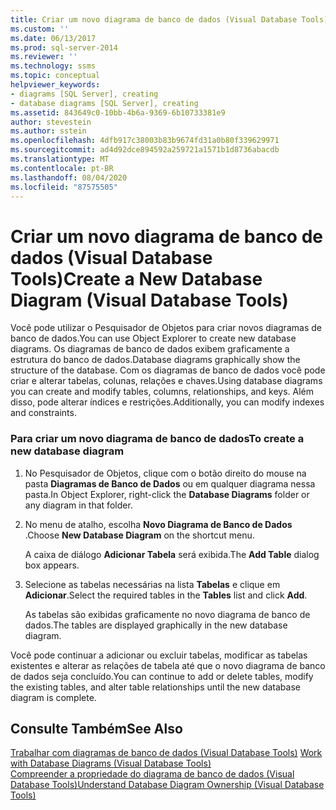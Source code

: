 ```yaml
---
title: Criar um novo diagrama de banco de dados (Visual Database Tools) | Microsoft Docs
ms.custom: ''
ms.date: 06/13/2017
ms.prod: sql-server-2014
ms.reviewer: ''
ms.technology: ssms
ms.topic: conceptual
helpviewer_keywords:
- diagrams [SQL Server], creating
- database diagrams [SQL Server], creating
ms.assetid: 843649c0-10bb-4b6a-9369-6b10733381e9
author: stevestein
ms.author: sstein
ms.openlocfilehash: 4dfb917c38003b83b9674fd31a0b80f339629971
ms.sourcegitcommit: ad4d92dce894592a259721a1571b1d8736abacdb
ms.translationtype: MT
ms.contentlocale: pt-BR
ms.lasthandoff: 08/04/2020
ms.locfileid: "87575505"
---
```

# <a name="create-a-new-database-diagram-visual-database-tools"></a><span data-ttu-id="63e03-102">Criar um novo diagrama de banco de dados (Visual Database Tools)</span><span class="sxs-lookup"><span data-stu-id="63e03-102">Create a New Database Diagram (Visual Database Tools)</span></span>
  <span data-ttu-id="63e03-103">Você pode utilizar o Pesquisador de Objetos para criar novos diagramas de banco de dados.</span><span class="sxs-lookup"><span data-stu-id="63e03-103">You can use Object Explorer to create new database diagrams.</span></span> <span data-ttu-id="63e03-104">Os diagramas de banco de dados exibem graficamente a estrutura do banco de dados.</span><span class="sxs-lookup"><span data-stu-id="63e03-104">Database diagrams graphically show the structure of the database.</span></span> <span data-ttu-id="63e03-105">Com os diagramas de banco de dados você pode criar e alterar tabelas, colunas, relações e chaves.</span><span class="sxs-lookup"><span data-stu-id="63e03-105">Using database diagrams you can create and modify tables, columns, relationships, and keys.</span></span> <span data-ttu-id="63e03-106">Além disso, pode alterar índices e restrições.</span><span class="sxs-lookup"><span data-stu-id="63e03-106">Additionally, you can modify indexes and constraints.</span></span>  
  
### <a name="to-create-a-new-database-diagram"></a><span data-ttu-id="63e03-107">Para criar um novo diagrama de banco de dados</span><span class="sxs-lookup"><span data-stu-id="63e03-107">To create a new database diagram</span></span>  
  
1.  <span data-ttu-id="63e03-108">No Pesquisador de Objetos, clique com o botão direito do mouse na pasta **Diagramas de Banco de Dados** ou em qualquer diagrama nessa pasta.</span><span class="sxs-lookup"><span data-stu-id="63e03-108">In Object Explorer, right-click the **Database Diagrams** folder or any diagram in that folder.</span></span>  
  
2.  <span data-ttu-id="63e03-109">No menu de atalho, escolha **Novo Diagrama de Banco de Dados** .</span><span class="sxs-lookup"><span data-stu-id="63e03-109">Choose **New Database Diagram** on the shortcut menu.</span></span>  
  
     <span data-ttu-id="63e03-110">A caixa de diálogo **Adicionar Tabela** será exibida.</span><span class="sxs-lookup"><span data-stu-id="63e03-110">The **Add Table** dialog box appears.</span></span>  
  
3.  <span data-ttu-id="63e03-111">Selecione as tabelas necessárias na lista **Tabelas** e clique em **Adicionar**.</span><span class="sxs-lookup"><span data-stu-id="63e03-111">Select the required tables in the **Tables** list and click **Add**.</span></span>  
  
     <span data-ttu-id="63e03-112">As tabelas são exibidas graficamente no novo diagrama de banco de dados.</span><span class="sxs-lookup"><span data-stu-id="63e03-112">The tables are displayed graphically in the new database diagram.</span></span>  
  
 <span data-ttu-id="63e03-113">Você pode continuar a adicionar ou excluir tabelas, modificar as tabelas existentes e alterar as relações de tabela até que o novo diagrama de banco de dados seja concluído.</span><span class="sxs-lookup"><span data-stu-id="63e03-113">You can continue to add or delete tables, modify the existing tables, and alter table relationships until the new database diagram is complete.</span></span>  
  
## <a name="see-also"></a><span data-ttu-id="63e03-114">Consulte Também</span><span class="sxs-lookup"><span data-stu-id="63e03-114">See Also</span></span>  
 <span data-ttu-id="63e03-115">[Trabalhar com diagramas de banco de dados &#40;Visual Database Tools&#41;](visual-database-tools.md) </span><span class="sxs-lookup"><span data-stu-id="63e03-115">[Work with Database Diagrams &#40;Visual Database Tools&#41;](visual-database-tools.md) </span></span>  
 [<span data-ttu-id="63e03-116">Compreender a propriedade do diagrama de banco de dados &#40;Visual Database Tools&#41;</span><span class="sxs-lookup"><span data-stu-id="63e03-116">Understand Database Diagram Ownership &#40;Visual Database Tools&#41;</span></span>](understand-database-diagram-ownership-visual-database-tools.md)  
  
  
